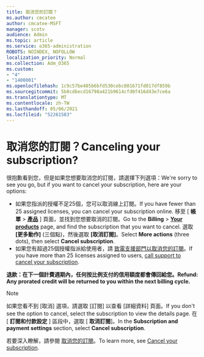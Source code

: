 ```yaml
---
title: 取消您的訂閱？
ms.author: cmcatee
author: cmcatee-MSFT
manager: scotv
audience: Admin
ms.topic: article
ms.service: o365-administration
ROBOTS: NOINDEX, NOFOLLOW
localization_priority: Normal
ms.collection: Adm_O365
ms.custom:
- "4"
- "1400001"
ms.openlocfilehash: 1c9c57be405b6bfd530cebc801671fd017df859b
ms.sourcegitcommit: 5b0cd6ecd16798a421b9614cfd0f416d43e7ce6a
ms.translationtype: MT
ms.contentlocale: zh-TW
ms.lasthandoff: 05/06/2021
ms.locfileid: "52261583"
---
```

# <a name="canceling-your-subscription"></a><span data-ttu-id="dc8a2-102">取消您的訂閱？</span><span class="sxs-lookup"><span data-stu-id="dc8a2-102">Canceling your subscription?</span></span>

<span data-ttu-id="dc8a2-103">很抱歉看到您，但是如果您想要取消您的訂閱，請選擇下列選項：</span><span class="sxs-lookup"><span data-stu-id="dc8a2-103">We're sorry to see you go, but if you want to cancel your subscription, here are your options:</span></span>
  
- <span data-ttu-id="dc8a2-104">如果您指派的授權不足25個，您可以取消線上訂閱。</span><span class="sxs-lookup"><span data-stu-id="dc8a2-104">If you have fewer than 25 assigned licenses, you can cancel your subscription online.</span></span> <span data-ttu-id="dc8a2-105">移至 [ **帳單** \> **[產品](https://go.microsoft.com/fwlink/p/?linkid=842054)** ] 頁面，並找到您想要取消的訂閱。</span><span class="sxs-lookup"><span data-stu-id="dc8a2-105">Go to the **Billing** \> **[Your products](https://go.microsoft.com/fwlink/p/?linkid=842054)** page, and find the subscription that you want to cancel.</span></span> <span data-ttu-id="dc8a2-106">選取 **[更多動作]** (三個點)，然後選取 **[取消訂閱]**。</span><span class="sxs-lookup"><span data-stu-id="dc8a2-106">Select **More actions** (three dots), then select **Cancel subscription**.</span></span>
- <span data-ttu-id="dc8a2-107">如果您有超過25個授權指派給使用者，請 [致電支援部門以取消您的訂閱](/microsoft-365/admin/contact-support-for-business-products?view=o365-worldwide)。</span><span class="sxs-lookup"><span data-stu-id="dc8a2-107">If you have more than 25 licenses assigned to users, [call support to cancel your subscription](/microsoft-365/admin/contact-support-for-business-products?view=o365-worldwide).</span></span>
  
<span data-ttu-id="dc8a2-108">**退款：在下一個計費週期內，任何按比例支付的信用額度都會傳回給您。**</span><span class="sxs-lookup"><span data-stu-id="dc8a2-108">**Refund: Any prorated credit will be returned to you within the next billing cycle.**</span></span>

> [!NOTE]
> <span data-ttu-id="dc8a2-109">如果您看不到 [取消] 選項，請選取 [訂閱] 以查看 [詳細資料] 頁面。</span><span class="sxs-lookup"><span data-stu-id="dc8a2-109">If you don't see the option to cancel, select the subscription to view the details page.</span></span> <span data-ttu-id="dc8a2-110">在 [ **訂閱和付款設定** ] 區段中，選取 [ **取消訂閱**]。</span><span class="sxs-lookup"><span data-stu-id="dc8a2-110">In the **Subscription and payment settings** section, select **Cancel subscription**.</span></span>

<span data-ttu-id="dc8a2-111">若要深入瞭解，請參閱 [取消您的訂閱](https://docs.microsoft.com/microsoft-365/commerce/subscriptions/cancel-your-subscription)。</span><span class="sxs-lookup"><span data-stu-id="dc8a2-111">To learn more, see [Cancel your subscription](https://docs.microsoft.com/microsoft-365/commerce/subscriptions/cancel-your-subscription).</span></span>
